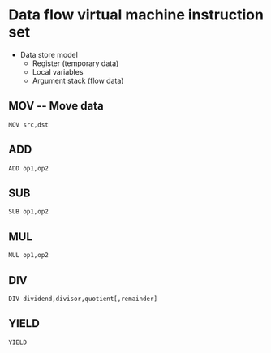 # Data flow virtual machine instruction set

* Data store model
  * Register (temporary data)
  * Local variables
  * Argument stack (flow data)


## MOV -- Move data

    MOV src,dst

## ADD

    ADD op1,op2

## SUB

    SUB op1,op2

## MUL

    MUL op1,op2

## DIV

    DIV dividend,divisor,quotient[,remainder]

## YIELD

    YIELD
